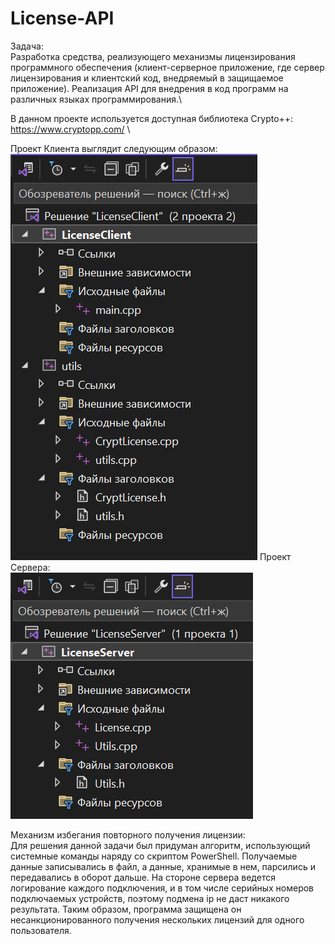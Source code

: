# License-API
Задача: \
Разработка средства, реализующего механизмы лицензирования программного обеспечения (клиент-серверное приложение, где сервер лицензирования и клиентский код, внедряемый в защищаемое приложение). Реализация API для внедрения в код программ на различных языках программирования.\

В данном проекте используется доступная библиотека Crypto++: https://www.cryptopp.com/ \

Проект Клиента выглядит следующим образом:\
![alt text](https://github.com/matematu4ka/License-API/blob/main/Клиент.png)
Проект Сервера:\
![alt text](https://github.com/matematu4ka/License-API/blob/main/Сервер.png)

Механизм избегания повторного получения лицензии: \
Для решения данной задачи был придуман алгоритм, использующий системные команды наряду со скриптом PowerShell. Получаемые данные записывались в файл, а данные, хранимые в нем, парсились и передавались в оборот дальше. На стороне сервера ведется логирование каждого подключения, и в том числе серийных номеров подключаемых устройств, поэтому подмена ip не даст никакого результата. Таким образом, программа защищена он несанкционированного получения нескольких лицензий для одного пользователя. 
